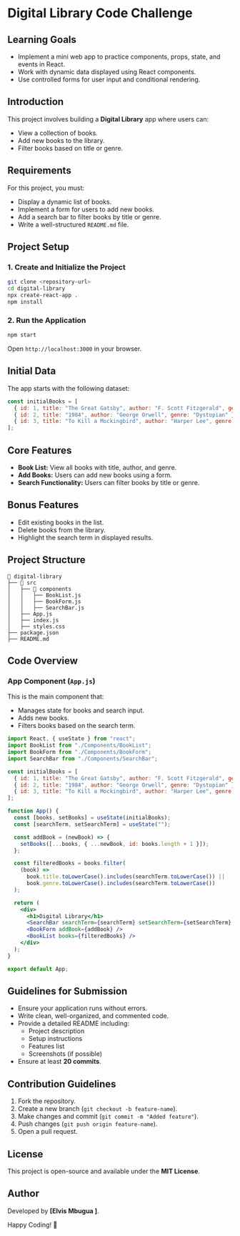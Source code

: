 # Digital Library Code Challenge

## Learning Goals
- Implement a mini web app to practice components, props, state, and events in React.
- Work with dynamic data displayed using React components.
- Use controlled forms for user input and conditional rendering.

## Introduction
This project involves building a **Digital Library** app where users can:
- View a collection of books.
- Add new books to the library.
- Filter books based on title or genre.

## Requirements
For this project, you must:
- Display a dynamic list of books.
- Implement a form for users to add new books.
- Add a search bar to filter books by title or genre.
- Write a well-structured `README.md` file.

## Project Setup
### **1. Create and Initialize the Project**
```sh
git clone <repository-url>
cd digital-library
npx create-react-app .
npm install
```

### **2. Run the Application**
```sh
npm start
```
Open `http://localhost:3000` in your browser.

## Initial Data
The app starts with the following dataset:
```js
const initialBooks = [
  { id: 1, title: "The Great Gatsby", author: "F. Scott Fitzgerald", genre: "Classic" },
  { id: 2, title: "1984", author: "George Orwell", genre: "Dystopian" },
  { id: 3, title: "To Kill a Mockingbird", author: "Harper Lee", genre: "Classic" },
];
```

## Core Features
- **Book List:** View all books with title, author, and genre.
- **Add Books:** Users can add new books using a form.
- **Search Functionality:** Users can filter books by title or genre.

## Bonus Features
- Edit existing books in the list.
- Delete books from the library.
- Highlight the search term in displayed results.

## Project Structure
```
📁 digital-library
├── 📂 src
│   ├── 📂 components
│   │   ├── BookList.js
│   │   ├── BookForm.js
│   │   ├── SearchBar.js
│   ├── App.js
│   ├── index.js
│   ├── styles.css
├── package.json
├── README.md
```

## Code Overview
### **App Component** (`App.js`)
This is the main component that:
- Manages state for books and search input.
- Adds new books.
- Filters books based on the search term.

```jsx
import React, { useState } from "react";
import BookList from "./Components/BookList";
import BookForm from "./Components/BookForm";
import SearchBar from "./Components/SearchBar";

const initialBooks = [
  { id: 1, title: "The Great Gatsby", author: "F. Scott Fitzgerald", genre: "Classic" },
  { id: 2, title: "1984", author: "George Orwell", genre: "Dystopian" },
  { id: 3, title: "To Kill a Mockingbird", author: "Harper Lee", genre: "Classic" },
];

function App() {
  const [books, setBooks] = useState(initialBooks);
  const [searchTerm, setSearchTerm] = useState("");

  const addBook = (newBook) => {
    setBooks([...books, { ...newBook, id: books.length + 1 }]);
  };

  const filteredBooks = books.filter(
    (book) =>
      book.title.toLowerCase().includes(searchTerm.toLowerCase()) ||
      book.genre.toLowerCase().includes(searchTerm.toLowerCase())
  );

  return (
    <div>
      <h1>Digital Library</h1>
      <SearchBar searchTerm={searchTerm} setSearchTerm={setSearchTerm} />
      <BookForm addBook={addBook} />
      <BookList books={filteredBooks} />
    </div>
  );
}

export default App;
```

## Guidelines for Submission
- Ensure your application runs without errors.
- Write clean, well-organized, and commented code.
- Provide a detailed README including:
  - Project description
  - Setup instructions
  - Features list
  - Screenshots (if possible)
- Ensure at least **20 commits**.

## Contribution Guidelines
1. Fork the repository.
2. Create a new branch (`git checkout -b feature-name`).
3. Make changes and commit (`git commit -m "Added feature"`).
4. Push changes (`git push origin feature-name`).
5. Open a pull request.

## License
This project is open-source and available under the **MIT License**.

## Author
Developed by **[Elvis Mbugua ]**.

Happy Coding! 🚀

